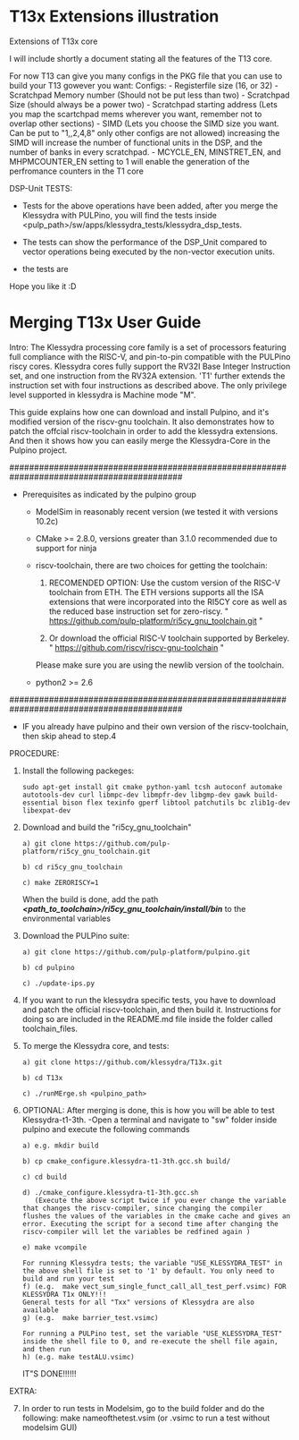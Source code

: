 # T13x Extensions illustration

Extensions of T13x core

I will include shortly a document stating all the features of the T13 core.

For now T13 can give you many configs in the PKG file that you can use to build your T13 gowever you want:
Configs:
    - Registerfile size (16, or 32)
    - Scratchpad Memory number (Should not be put less than two)
    - Scratchpad Size (should always be a power two)
    - Scratchpad starting address (Lets you map the scartchpad mems wherever you want, remember not to overlap other sections)
    - SIMD (Lets you choose the SIMD size you want. Can be put to "1,,2,4,8" only other configs are not allowed) increasing the SIMD will increase the number of functional units in the DSP, and the number of banks in every scratchpad.
    - MCYCLE_EN, MINSTRET_EN, and MHPMCOUNTER_EN setting to 1 will enable the generation of the perfromance counters in the T1 core

DSP-Unit TESTS:

- Tests for the above operations have been added, after you merge the Klessydra with PULPino, you will find the tests inside <pulp_path>/sw/apps/klessydra_tests/klessydra_dsp_tests. 

- The tests can show the performance of the DSP_Unit compared to vector operations being executed by the non-vector execution units.

- the tests are

Hope you like it :D

# Merging T13x User Guide

Intro: The Klessydra processing core family is a set of processors featuring full compliance with the RISC-V, and pin-to-pin compatible with the PULPino riscy cores. Klessydra cores fully support the RV32I Base Integer Instruction set, and one instruction from the RV32A extension. 'T1' further extends the instruction set with four instructions as described above. The only privilege level supported in klessydra is Machine mode "M".

This guide explains how one can download and install Pulpino, and it's 
modified version of the riscv-gnu toolchain. It also demonstrates
how to patch the offcial riscv-toolchain in order to add the klessydra 
extensions. And then it shows how you can easily merge the Klessydra-Core 
in the Pulpino project.

###########################################################################################
- Prerequisites as indicated by the pulpino group
	- ModelSim in reasonably recent version (we tested it with versions 10.2c)
	- CMake >= 2.8.0, versions greater than 3.1.0 recommended due to support for ninja
	- riscv-toolchain, there are two choices for getting the toolchain: 

  		1) RECOMENDED OPTION: Use the custom version of the RISC-V toolchain from ETH. 
  		The ETH versions supports all the ISA extensions that were incorporated 
	  	into the RI5CY core as well as the reduced base instruction set for zero-riscy.
	        " https://github.com/pulp-platform/ri5cy_gnu_toolchain.git "

		2) Or download the official RISC-V toolchain supported by Berkeley.
 	       	" https://github.com/riscv/riscv-gnu-toolchain "


	  	Please make sure you are using the newlib version of the toolchain.
	- python2 >= 2.6
	
###########################################################################################

- IF you already have pulpino and their own version of the riscv-toolchain, then skip ahead to step.4


PROCEDURE:
1.	Install the following packeges:
		
		sudo apt-get install git cmake python-yaml tcsh autoconf automake autotools-dev curl libmpc-dev libmpfr-dev libgmp-dev gawk build-essential bison flex texinfo gperf libtool patchutils bc zlib1g-dev libexpat-dev

2.	Download and build the "ri5cy_gnu_toolchain"

		a) git clone https://github.com/pulp-platform/ri5cy_gnu_toolchain.git
		
		b) cd ri5cy_gnu_toolchain
		
		c) make ZERORISCY=1
		
	When the build is done, add the path **_<path_to_toolchain>/ri5cy_gnu_toolchain/install/bin_** to the environmental variables

3.	Download the PULPino suite:

		a) git clone https://github.com/pulp-platform/pulpino.git
		
		b) cd pulpino
		
		c) ./update-ips.py	


4.	If you want to run the klessydra specific tests, you have to download and patch the official riscv-toolchain, and then build it. Instructions for doing so are included in the README.md file
	inside the folder called toolchain_files.

5.	To merge the Klessydra core, and tests:

		a) git clone https://github.com/klessydra/T13x.git
		
		b) cd T13x
		
		c) ./runMErge.sh <pulpino_path>

6.	OPTIONAL: After merging is done, this is how you will be able to test Klessydra-t1-3th.
		-Open a terminal and navigate to "sw" folder inside pulpino and execute the following commands

		a) e.g. mkdir build
		
		b) cp cmake_configure.klessydra-t1-3th.gcc.sh build/
		
		c) cd build
		
		d) ./cmake_configure.klessydra-t1-3th.gcc.sh
		   (Execute the above script twice if you ever change the variable that changes the riscv-compiler, since changing the compiler flushes the values of the variables in the cmake cache and gives an error. Executing the script for a second time after changing the riscv-compiler will let the variables be redfined again )
		   
		e) make vcompile

		For running Klessydra tests; the variable "USE_KLESSYDRA_TEST" in the above shell file is set to '1' by default. You only need to build and run your test
		f) (e.g.  make vect_sum_single_funct_call_all_test_perf.vsimc) FOR KLESSYDRA T1x ONLY!!!
		General tests for all "Txx" versions of Klessydra are also available
		g) (e.g.  make barrier_test.vsimc)
		
		For running a PULPino test, set the variable "USE_KLESSYDRA_TEST" inside the shell file to 0, and re-execute the shell file again, and then run
		h) (e.g. make testALU.vsimc)
			
	IT"S DONE!!!!!!

EXTRA:

7.	In order to run tests in Modelsim, go to the build folder and do the following:
		make nameofthetest.vsim (or .vsimc to run a test without modelsim GUI)
